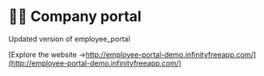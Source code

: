 # 👨‍💼 Company portal
Updated version of employee_portal

[Explore the website ->http://employee-portal-demo.infinityfreeapp.com/](http://employee-portal-demo.infinityfreeapp.com/)


